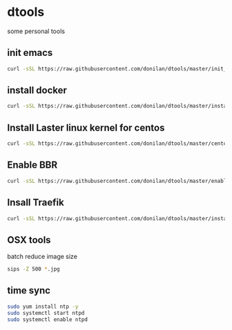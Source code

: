 # dtools
some personal tools

## init emacs

``` bash
curl -sSL https://raw.githubusercontent.com/donilan/dtools/master/init_emacs.sh  | bash
```

## install docker

``` bash
curl -sSL https://raw.githubusercontent.com/donilan/dtools/master/install_docker_ce.sh | bash
```

## Install Laster linux kernel for centos

``` bash
curl -sSL https://raw.githubusercontent.com/donilan/dtools/master/centos_latest_kernel.sh | sudo bash
```

## Enable BBR

``` bash
curl -sSL https://raw.githubusercontent.com/donilan/dtools/master/enable_bbr.sh | sudo bash
```

## Insall Traefik
```bash
curl -sSL https://raw.githubusercontent.com/donilan/dtools/master/install_traefik.sh  | bash
```

## OSX tools
batch reduce image size
``` bash
sips -Z 500 *.jpg
```

## time sync
```bash
sudo yum install ntp -y
sudo systemctl start ntpd
sudo systemctl enable ntpd
```
